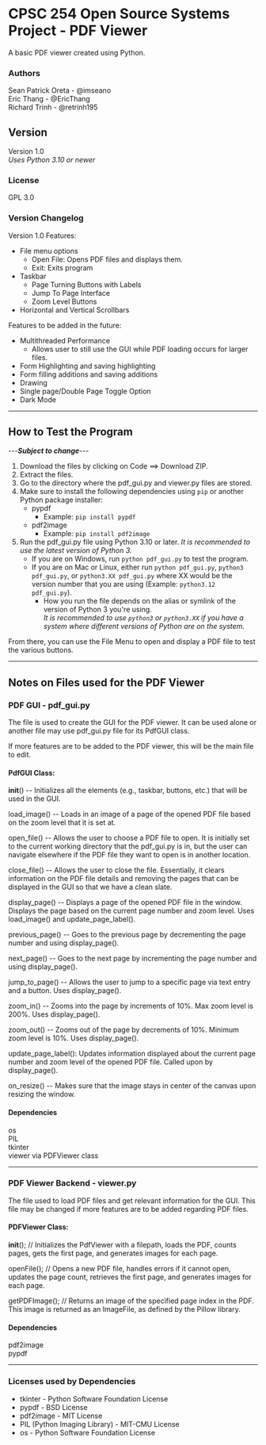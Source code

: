 # CPSC 254 Open Source Systems Project - PDF Viewer

A basic PDF viewer created using Python.

### Authors
Sean Patrick Oreta - @imseano<br/>
Eric Thang - @EricThang<br/>
Richard Trinh - @retrinh195

## Version
Version 1.0<br/>
*Uses Python 3.10 or newer*

### License
GPL 3.0

### Version Changelog
Version 1.0 Features:
+ File menu options
   - Open File: Opens PDF files and displays them.
   - Exit: Exits program
+ Taskbar
    - Page Turning Buttons with Labels
    - Jump To Page Interface
    - Zoom Level Buttons
+ Horizontal and Vertical Scrollbars

Features to be added in the future:
+ Multithreaded Performance
    - Allows user to still use the GUI while PDF loading occurs for larger files.
+ Form Highlighting and saving highlighting
+ Form filling additions and saving additions
+ Drawing
+ Single page/Double Page Toggle Option
+ Dark Mode

-----------------------------------------------------

## How to Test the Program
---***Subject to change***---
1. Download the files by clicking on Code ==> Download ZIP.
2. Extract the files.
3. Go to the directory where the pdf_gui.py and viewer.py files are stored.
4. Make sure to install the following dependencies using `pip` or another Python package installer:
   - pypdf
       * Example: `pip install pypdf`
   - pdf2image
       * Example: `pip install pdf2image`
5. Run the pdf_gui.py file using Python 3.10 or later. *It is recommended to use the latest version of Python 3.*
    - If you are on Windows, run `python pdf_gui.py` to test the program.
    - If you are on Mac or Linux, either run `python pdf_gui.py`, `python3 pdf_gui.py`, or `python3.XX pdf_gui.py` where XX would be the version number that you are using (Example: `python3.12 pdf_gui.py`).
        * How you run the file depends on the alias or symlink of the version of Python 3 you're using. </br>
          *It is recommended to use `python3` or `python3.XX` if you have a system where different versions of Python are on the system.*

From there, you can use the File Menu to open and display a PDF file to test the various buttons.

-----------------------------------------------------

## Notes on Files used for the PDF Viewer
### PDF GUI - pdf_gui.py
The file is used to create the GUI for the PDF viewer. It can be used alone or another file may use pdf_gui.py file for its PdfGUI class.

If more features are to be added to the PDF viewer, this will be the main file to edit.

#### PdfGUI Class:
__init__() -- Initializes all the elements (e.g., taskbar, buttons, etc.) that will be used in the GUI.

load_image() -- Loads in an image of a page of the opened PDF file based on the zoom level that it is set at.

open_file() -- Allows the user to choose a PDF file to open. It is initially set to the current working directory that the pdf_gui.py is in, but the user can navigate elsewhere if the PDF file they want to open is in another location.

close_file() -- Allows the user to close the file. Essentially, it clears information on the PDF file details and removing the pages that can be displayed in the GUI so that we have a clean slate.

display_page() -- Displays a page of the opened PDF file in the window. Displays the page based on the current page number and zoom level. Uses load_image() and update_page_label().

previous_page() -- Goes to the previous page by decrementing the page number and using display_page().

next_page() -- Goes to the next page by incrementing the page number and using display_page().

jump_to_page() -- Allows the user to jump to a specific page via text entry and a button. Uses display_page().

zoom_in() -- Zooms into the page by increments of 10%. Max zoom level is 200%. Uses display_page().

zoom_out() -- Zooms out of the page by decrements of 10%. Minimum zoom level is 10%. Uses display_page().

update_page_label(): Updates information displayed about the current page number and zoom level of the opened PDF file. Called upon by display_page().

on_resize() -- Makes sure that the image stays in center of the canvas upon resizing the window.

#### Dependencies
os<br/>
PIL<br/>
tkinter<br/>
viewer via PDFViewer class

-----------------------------------------------------

### PDF Viewer Backend - viewer.py
The file used to load PDF files and get relevant information for the GUI. This file may be changed if more features are to be added regarding PDF files.

#### PDFViewer Class:
__init__(); // Initializes the PdfViewer with a filepath, loads the PDF, counts pages, gets the first page, and generates images for each page.

openFile(); // Opens a new PDF file, handles errors if it cannot open, updates the page count, retrieves the first page, and generates images for each page.

getPDFImage(); // Returns an image of the specified page index in the PDF. This image is returned as an ImageFile, as defined by the Pillow library.


#### Dependencies
pdf2image<br/>
pypdf

-----------------------------------------------------

### Licenses used by Dependencies
* tkinter - Python Software Foundation License
* pypdf - BSD License
* pdf2image - MIT License
* PIL (Python Imaging Library) - MIT-CMU License
* os - Python Software Foundation License